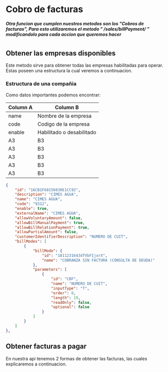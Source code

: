 # Cobro de facturas

##### Otra funcion que cumplen nuestros metodos son los "Cobros de facturas", Para esto utilizaremos el metodo " /sales/billPayment/ " modificandolo para cada accion que queremos hacer



#
##  Obtener las empresas disponibles

Este metodo sirve para obtener todas las empresas habilitadas para operar. Estas poseen una estructura la cual veremos a continuacion.

### Estructura de una compañia
Como datos importantes podemos encontrar:

Column A | Column B | 
---------|----------|
 name | Nombre de la empresa |
 code | Codigo de la empresa |
 enable | Habilitado o desabilitado | 
 A3 | B3 | 
 A3 | B3 | 
 A3 | B3 | 
 A3 | B3 | 
 A3 | B3 | 

```json
{
    "id": "16CB1F68156830E1CC92",
    "description": "CIMES AGUA",
    "name": "CIMES AGUA",
    "code": "9312",
    "enable": true,
    "externalName": "CIMES AGUA",
    "allowVoluntaryAmount": false,
    "allowBillManualPayment": true,
    "allowBillRelationPayment": true,
    "allowPartialAmount": false,
    "customerIdentifierDescription": "NUMERO DE CUIT",
    "billModes": [
        {
            "billMode": {
                "id": "1811231643dfVbFIjorX",
                "name": "COBRANZA SIN FACTURA (CONSULTA DE DEUDA)"
            },
            "parameters": [
                {
                    "id": "CBF",
                    "name": "NUMERO DE CUIT",
                    "inputType": "T",
                    "order": 0,
                    "length": 19,
                    "readOnly": false,
                    "optional": false
                }
            ]
        }
    ]
},
```

## Obtener facturas a pagar
En nuestra api tenemos 2 formas de obtener las facturas, las cuales explicaremos a continuacion. 



























